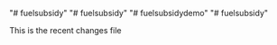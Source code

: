 "# fuelsubsidy" 
"# fuelsubsidy" 
"# fuelsubsidydemo" 
"# fuelsubsidy" 

This is the recent changes file
